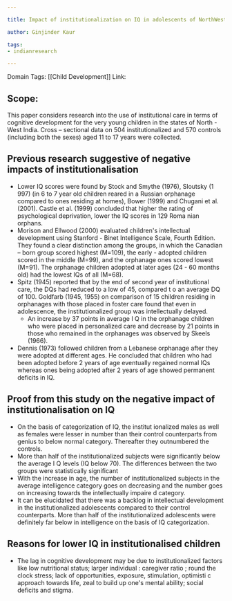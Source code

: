 ```yaml
---

title: Impact of institutionalization on IQ in adolescents of NorthWest India

author: Ginjinder Kaur

tags:
- indianresearch 

---
```

Domain Tags: [[Child Development]]
Link: 

## Scope:
This paper considers research into the use of institutional care in terms of cognitive development for the  very  young  children  in  the  states  of  North - West  India. Cross – sectional  data  on  504 institutionalized and 570 controls (including both the sexes) aged 11 to 17 years were collected. 

## Previous research suggestive of negative impacts of institutionalisation

- Lower IQ scores were found by Stock and Smythe (1976), Sloutsky (1 997) (in 6 to 7 year old children reared in a Russian orphanage compared to ones residing at homes), Bower (1999) and Chugani et al. (2001). Castle et al. (1999) concluded that higher the rating of psychological deprivation, lower the IQ scores in 129 Roma nian orphans. 
- Morison and Ellwood (2000) evaluated children's intellectual development using Stanford - Binet Intelligence Scale, Fourth Edition. They found a clear distinction among the groups, in which the Canadian – born group scored highest (M=109), the early - adopted children scored in the middle (M=99), and the orphanage ones scored lowest (M=91). The orphanage children adopted at later ages (24 - 60 months old) had the lowest IQs of all (M=68). 
- Spitz (1945) reported that by the end of second year of institutional care, the DQs had reduced to a low of 45, compared t o an average DQ of 100. Goldfarb (1945, 1955) on comparison of 15 children residing in orphanages with those placed in foster care found that even in adolescence, the institutionalized group was intellectually delayed. 
	- An increase by 37 points in average I Q in the orphanage children who were placed in personalized care and decrease by 21 points in those who remained in the orphanages was observed by Skeels (1966). 
- Dennis (1973) followed children from a Lebanese orphanage after they were adopted at different ages. He concluded that children who had been adopted before 2 years of age eventually regained normal IQs whereas ones being adopted after 2 years of age showed permanent deficits in IQ. 

## Proof from this study on the negative impact of institutionalisation on IQ

- On the basis of categorization of IQ, the institut ionalized males as well as females were lesser in number than their control counterparts from genius to below normal category. Thereafter they outnumbered the controls. 
- More than half of the institutionalized subjects were significantly below the average I Q levels (IQ below 70). The differences between the two groups were statistically significant 
- With the increase in age, the number of institutionalized subjects in the average intelligence category goes on decreasing and the number goes on increasing towards the intellectually impaire d category. 
- It can be elucidated that there was a backlog in intellectual development in the institutionalized adolescents compared to their control counterparts. More than half of the institutionalized adolescents were definitely far below in intelligence on the basis of IQ categorization. 

## Reasons for lower IQ in institutionalised children

- The lag in cognitive development may be due to institutionalized factors like low nutritional status; larger individual : caregiver ratio ; round the clock stress; lack of opportunities, exposure, stimulation, optimisti c approach towards life, zeal to build up one's mental ability; social deficits and stigma.  

